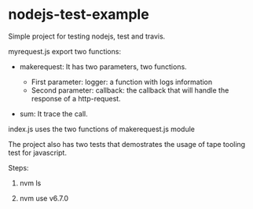 # nodejs-test-example

Simple project for testing nodejs, test and travis.

myrequest.js export two functions:

* makerequest: It has two parameters, two functions.
  *  First parameter: logger: a function with logs information   
  *  Second parameter: callback: the callback that will handle the response of a http-request.

* sum: It trace the call.


index.js uses the two functions of makerequest.js module


The project also has two tests that demostrates the usage of tape tooling test for javascript.



Steps:

1. nvm ls

2. nvm use v6.7.0




